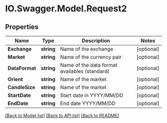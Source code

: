 # IO.Swagger.Model.Request2
## Properties

Name | Type | Description | Notes
------------ | ------------- | ------------- | -------------
**Exchange** | **string** | Name of the exchange | [optional] 
**Market** | **string** | Name of the currency pair | [optional] 
**DataFormat** | **string** | Name of the data format availables (standard) | [optional] 
**Orient** | **string** | Name of the market | [optional] 
**CandleSize** | **string** | Name of the market | [optional] 
**StartDate** | **string** | Start date in YYYY/MM/DD | [optional] 
**EndDate** | **string** | End date YYYY/MM/DD | [optional] 

[[Back to Model list]](../README.md#documentation-for-models) [[Back to API list]](../README.md#documentation-for-api-endpoints) [[Back to README]](../README.md)


